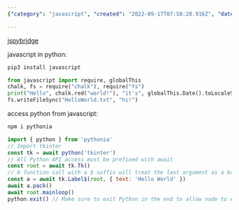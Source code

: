 ```yaml
---
{"category": "javascript", "created": "2022-09-17T07:58:20.916Z", "date": "2022-09-17 07:58:20", "description": "The JavaScript Python Bridge is a tool that bridges the gap between JavaScript and Python, enabling seamless integration between the two languages. This bridge can be installed through npm and provides functions for importing Python modules and accessing global variables in JavaScript. It opens up possibilities for GUI development using libraries like tkinter.", "modified": "2022-09-17T07:59:52.002Z", "tags": ["JavaScript", "Python", "Bridge", "GUI", "Development", "NPM", "Modules"], "title": "javascript python bridge"}

---
```


[jspybridge](https://github.com/extremeheat/JSPyBridge)

javascript in python:
```bash
pip3 install javascript

```
```python
from javascript import require, globalThis
chalk, fs = require("chalk"), require("fs")
print("Hello", chalk.red("world!"), "it's", globalThis.Date().toLocaleString())
fs.writeFileSync("HelloWorld.txt", "hi!")

```

access python from javascript:
```bash
npm i pythonia

```
```javascript
import { python } from 'pythonia'
// Import tkinter
const tk = await python('tkinter')
// All Python API access must be prefixed with await
const root = await tk.Tk()
// A function call with a $ suffix will treat the last argument as a kwarg dict
const a = await tk.Label$(root, { text: 'Hello World' })
await a.pack()
await root.mainloop()
python.exit() // Make sure to exit Python in the end to allow node to exit. You can also use process.exit.

```
